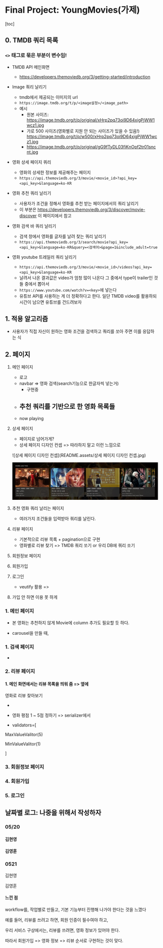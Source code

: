 # Final Project: YoungMovies(가제)

[toc]

## 0. TMDB 쿼리 목록

### `<>` 태그로 묶은 부분이 변수임!

- TMDB API 메인화면
  - https://developers.themoviedb.org/3/getting-started/introduction



- Image 쿼리 날리기
  - tmdb에서 제공되는 이미지의 url
  - `https://image.tmdb.org/t/p/<image설정>/<image_path>`
  - 예시
    - 원본 사이즈: https://image.tmdb.org/t/p/original/xHrp2pq73oi9D64xigPjWW1wcz1.jpg
    - 가로 500 사이즈(영화별로 지원 안 되는 사이즈가 있을 수 있음!) https://image.tmdb.org/t/p/w500/xHrp2pq73oi9D64xigPjWW1wcz1.jpg
    - https://image.tmdb.org/t/p/original/gG9fTyDL03fiKnOpf2tr01sncnt.jpg



- 영화 상세 페이지 쿼리
  - 영화의 상세한 정보를 제공해주는 페이지
  - `https://api.themoviedb.org/3/movie/<movie_id>?api_key=<api_key>&language=ko-KR`



- 영화 추천 쿼리 날리기
  - 사용자가 조건을 정해서 영화를 추천 받는 페이지에서의 쿼리 날리기
  - 이 부분은 https://developers.themoviedb.org/3/discover/movie-discover 이 페이지에서 참고



- 영화 검색 바 쿼리 날리기
  - 검색 창에서 영화를 글자를 날려 찾는 쿼리 날리기
  - `https://api.themoviedb.org/3/search/movie?api_key=<api_key>&language=ko-KR&query=<검색어>&page=1&include_adult=true`



- 영화 youtube 트레일러 쿼리 날리기
  - `https://api.themoviedb.org/3/movie/<movie_id>/videos?api_key=<api_key>&language=ko-KR`
  - 날려서 나온 결과값은 video가 엄청 많이 나온다 그 중에서 type이 trailer인 것들 중에서 뽑아서
  - `https://www.youtube.com/watch?v=<key>`에 넣는다
  - 유튜브 API를 사용하는 게 더 정확하다고 한다. 일단 TMDB video를 활용하되 시간이 남으면 유튜브를 건드려보자



## 1. 적용 알고리즘

- 사용자가 직접 자신이 원하는 영화 조건을 검색하고 쿼리를 쏘아 주면 이를 응답하는 식



## 2. 페이지

1. 메인 페이지

   - 로고
   - navbar => 영화 검색(search기능으로 한글자씩 넣는거)
     - 구현중
   - 추천 쿼리를 기반으로 한 영화 목록들
     - 
   - now playing

2. 상세 페이지

   - 페이지로 넘어가게?
   - 상세 페이지 디자인 컨셉 => 따라하지 말고 이런 느낌으로

   ![상세 페이지 디자인 컨셉](README.assets/상세 페이지 디자인 컨셉.jpg)

   ![구현](README.assets/구현.jpg)

   

3. 추천 영화 쿼리 날리는 페이지

   - 여러가지 조건들을 입력받아 쿼리를 날린다.

   

4. 리뷰 페이지

   - 기본적으로 리뷰 목록 + pagination으로 구현
   - 영화별로 리뷰 찾기 => TMDB 쿼리 쏘기 or 우리 DB에 쿼리 쏘기



4. 회원정보 페이지

5. 회원가입

6. 로그인
   - veutify 활용 =>
7. 가입 안 하면 이용 못 하게

### 1. 메인 페이지

- 본 영화는 추천하지 않게 Movie에 column 추가도 필요할 듯 하다.

- carousel을 만들 때,



### 1. 검색 페이지

- 





### 2. 리뷰 페이지

#### 1. 메인 화면에서는 리뷰 목록을 띄워 줌 => 옆에



영화로 리뷰 찾아보기

- 

- 영화 평점 1 ~ 5점 정하기 => serializer에서

- validators=[

MaxValueValitor(5)

MinValueValitor(1)

]



### 3. 회원정보 페이지





### 4. 회원가입





### 5. 로그인





## 날짜별 로그: 나중을 위해서 작성하자

### 05/20

#### 김현영

#### 김영훈



### 0521

김현영

김영훈

#### 느낀 점

workflow를, 작업별로 만들고, 기본 기능부터 진행해 나가야 한다는 것을 느꼈다

예를 들어, 리뷰를 쓰려고 하면, 회원 인증이 필수여야 하고, 

우리 서비스 구상에서는, 리뷰를 쓰려면, 영화 정보가 있어야 한다.

따라서 회원가입 => 영화 정보 => 리뷰 순서로 구현하는 것이 맞다.
